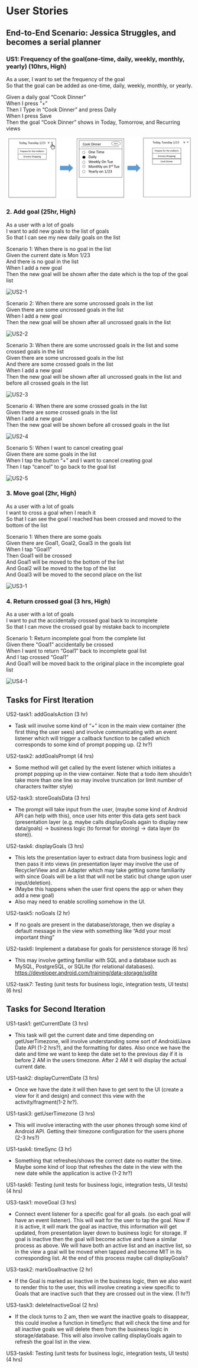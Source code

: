 # User Stories

## End-to-End Scenario: Jessica Struggles, and becomes a serial planner  

### US1: Frequency of the goal(one-time, daily, weekly, monthly, yearly) (10hrs, High)  

As a user, I want to set the frequency of the goal   
So that the goal can be added as one-time, daily, weekly, monthly, or yearly.  
  
Given a daily goal “Cook Dinner”   
When I press “+“  
Then I Type in “Cook Dinner” and press Daily  
When I press Save  
Then the goal “Cook Dinner” shows in Today, Tomorrow, and Recurring views  


![US1-1](images/US1.PNG)  

### 2. Add goal (25hr, High)  

As a user with a lot of goals   
I want to add new goals to the list of goals  
So that I can see my new daily goals on the list  

Scenario 1: When there is no goal in the list  
Given the current date is Mon 1/23  
And there is no goal in the list  
When I add a new goal  
Then the new goal will be shown after the date which is the top of the goal list  

![US2-1](images/US2-1.PNG)  

Scenario 2: When there are some uncrossed goals in the list  
Given there are some uncrossed goals in the list  
When I add a new goal   
Then the new goal will be shown after all uncrossed goals in the list    

![US2-2](images/US2-2.PNG)  

Scenario 3: When there are some uncrossed goals in the list and some crossed goals in the list  
Given there are some uncrossed goals in the list  
And there are some crossed goals in the list  
When I add a new goal   
Then the new goal will be shown after all uncrossed goals in the list and before all crossed goals in the list    

![US2-3](images/US2-3.PNG)  

Scenario 4: When there are some crossed goals in the list  
Given there are some crossed goals in the list  
When I add a new goal   
Then the new goal will be shown before all crossed goals in the list    

![US2-4](images/US2-4.PNG)  

Scenario 5: When I want to cancel creating goal   
Given there are some goals in the list  
When I tap the button “+” and I want to cancel creating goal   
Then I tap “cancel” to go back to the goal list    

![US2-5](images/US2-5.PNG)  

### 3. Move goal (2hr, High)  

As a user with a lot of goals  
I want to cross a goal when I reach it  
So that I can see the goal I reached has been crossed and moved to the bottom of the list  

Scenario 1: When there are some goals  
Given there are Goal1, Goal2, Goal3 in the goals list  
When I tap "Goal1"  
Then Goal1 will be crossed  
And Goal1 will be moved to the bottom of the list  
And Goal2 will be moved to the top of the list  
And Goal3 will be moved to the second place on the list  

![US3-1](images/US3-1.PNG)  

### 4. Return crossed goal (3 hrs, High)   
As a user with a lot of goals  
I want to put the accidentally crossed goal back to incomplete  
So that I can move the crossed goal by mistake back to incomplete   

Scenario 1: Return incomplete goal from the complete list  
Given there "Goal1" accidentally be crossed  
When I want to return “Goal1” back to incomplete goal list  
And I tap crossed “Goal1”  
And Goal1 will be moved back to the original place in the incomplete goal list  

![US4-1](images/US4-1.PNG)  

## Tasks for First Iteration  

US2-task1: addGoalsAction (3 hr)
- Task will involve some kind of “+” icon in the main view container (the first thing the user sees) and involve communicating with an event listener which will trigger a callback function to be called which corresponds to some kind of prompt popping up. (2 hr?)

US2-task2: addGoalsPrompt (4 hrs)
- Some method will get called by the event listener which initiates a prompt popping up in the view container. Note that a todo item shouldn’t take more than one line so may involve truncation (or limit number of characters twitter style)

US2-task3: storeGoalsData (3 hrs)
- The prompt will take input from the user, (maybe some kind of Android API can help with this), once user hits enter this data gets sent back (presentation layer (e.g. maybe calls displayGoals again to display new data/goals) -> business logic (to format for storing) -> data layer (to store)). 

US2-task4: displayGoals (3 hrs)
- This lets the presentation layer to extract data from business logic and then pass it into views (in presentation layer may involve the use of RecyclerView and an Adapter which may take getting some familiarity with since Goals will be a list that will not be static but change upon user input/deletion).
- (Maybe this happens when the user first opens the app or when they add a new goal)
- Also may need to enable scrolling somehow in the UI.

US2-task5: noGoals (2 hr)
- If no goals are present in the database/storage, then we display a default message in the view with something like “Add your most important thing”

US2-task6: Implement a database for goals for persistence storage (6 hrs)
- This may involve getting familiar with SQL and a database such as MySQL, PostgreSQL, or SQLite (for relational databases). 
https://developer.android.com/training/data-storage/sqlite

US2-task7: Testing (unit tests for business logic, integration tests, UI tests) (6 hrs)

## Tasks for Second Iteration

US1-task1: getCurrentDate (3 hrs)
- This task will get the current date and time depending on getUserTimezone, will involve understanding some sort of Android/Java Date API (1-2 hrs?), and the formatting for dates. Also once we have the date and time we want to keep the date set to the previous day if it is before 2 AM in the users timezone. After 2 AM it will display the actual current date.

US1-task2: displayCurrentDate (3 hrs)
- Once we have the date it will then have to get sent to the UI (create a view for it and design) and connect this view with the activity/fragment(1-2 hr?).

US1-task3: getUserTimezone (3 hrs)
- This will involve interacting with the user phones through some kind of Android API. Getting their timezone configuration for the users phone (2-3 hrs?)

US1-task4: timeSync (3 hr)
- Something that refreshes/shows the correct date no matter the time. Maybe some kind of loop that refreshes the date in the view with the new date while the application is active (1-2 hr?)

US1-task6: Testing (unit tests for business logic, integration tests, UI tests) (4 hrs)

US3-task1: moveGoal (3 hrs)
- Connect event listener for a specific goal for all goals. (so each goal will have an event listener). This will wait for the user to tap the goal. Now if it is active, it will mark the goal as inactive, this information will get updated, from presentation layer down to business logic for storage.
If goal is inactive then the goal will become active and have a similar process as above.
We will have both an active list and an inactive list, so in the view a goal will be moved when tapped and become MIT in its corresponding list.
At the end of this process maybe call displayGoals?

US3-task2: markGoalInactive (2 hr)
- If the Goal is marked as inactive in the business logic, then we also want to render this to the user, this will involve creating a view specific to Goals that are inactive such that they are crossed out in the view. (1 hr?)

US3-task3: deleteInactiveGoal (2 hrs)
- If the clock turns to 2 am, then we want the inactive goals to disappear, this could involve a function in timeSync that will check the time and for all inactive goals we will delete them from the business logic in storage/database. This will also involve calling displayGoals again to refresh the goal list in the view.

US3-task4: Testing (unit tests for business logic, integration tests, UI tests) (4 hrs)






